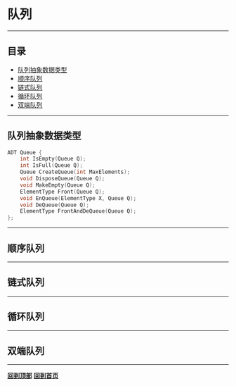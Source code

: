 # 队列

----

## 目录
<!-- vim-markdown-toc GFM -->

* [队列抽象数据类型](#队列抽象数据类型)
* [顺序队列](#顺序队列)
* [链式队列](#链式队列)
* [循环队列](#循环队列)
* [双端队列](#双端队列)

<!-- vim-markdown-toc -->

----

## 队列抽象数据类型
```c
ADT Queue {
    int IsEmpty(Queue Q);
    int IsFull(Queue Q);
    Queue CreateQueue(int MaxElements);
    void DisposeQueue(Queue Q);
    void MakeEmpty(Queue Q);
    ElementType Front(Queue Q);
    void EnQueue(ElementType X, Queue Q);
    void DeQueue(Queue Q);
    ElementType FrontAndDeQueue(Queue Q);
};
```

----

## 顺序队列

----

## 链式队列

----

## 循环队列

----

## 双端队列

----

**[回到顶部](#队列)**
**[回到首页](https://github.com/zhengqijun0121/Data-Structures-and-Algorithm-Analysis-in-C)**

<!-- EOF -->

